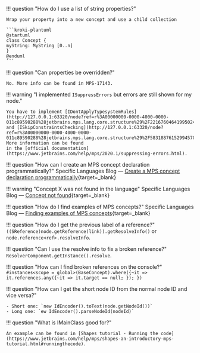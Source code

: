 !!! question  "How do I use a list of string properties?"

    Wrap your property into a new concept and use a child collection

    ```kroki-plantuml
    @startuml
    class Concept {
    myString: MyString [0..n]
    }
    @enduml
    ```

!!! question  "Can properties be overridden?"

    No. More info can be found in MPS-17143.

!!! warning  "I implemented `ISuppressErrors` but errors are still shown for my node."

    You have to implement [IDontApplyTypesystemRules](http://127.0.0.1:63320/node?ref=r%3A00000000-0000-4000-0000-011c89590288%28jetbrains.mps.lang.core.structure%29%2F2216760464199502422) and [ISkipConstraintsChecking](http://127.0.0.1:63320/node?ref=r%3A00000000-0000-4000-0000-011c89590288%28jetbrains.mps.lang.core.structure%29%2F5831887615299457091). More information can be found
    in the [official documentation](https://www.jetbrains.com/help/mps/2020.1/suppressing-errors.html).

!!! question "How can I create an MPS concept declaration programmatically?"
    Specific Languages Blog &mdash; [Create a MPS concept declaration programmatically](https://specificlanguages.com/posts/create-mps-concept-declaration-programmatically/){target=_blank}

!!! warning "Concept X was not found in the language"
    Specific Languages Blog &mdash; [Concept not found](https://specificlanguages.com/posts/2022-03/14-concept-not-found/){target=_blank}

!!! question "How do I find examples of MPS concepts?"
    Specific Languages Blog &mdash; [Finding examples of MPS concepts](https://specificlanguages.com/posts/2022-01/19-finding-examples/){target=_blank}

!!! question "How do I get the previous label of a reference?"
    `((SReference)node.getReference(link)).getResolveInfo()` or `node.reference<ref>.resolveInfo`.

!!! question "Can I use the resolve info to fix a broken reference?"
    `ResolverComponent.getInstance().resolve`.

!!! question "How can I find broken references on the console?"
    `#instances<scope = global>(BaseConcept).where({~it => it.references.any({~it => it.target == null; }); })`

!!! question "How can I get the short node ID from the normal node ID and vice versa?"

    - Short one: `new IdEncoder().toText(node.getNodeId())`
    - Long one: `ew IdEncoder().parseNodeId(nodeId)`

!!! question "What is IMainClass good for?"
    
    An example can be found in [Shapes tutorial - Running the code](https://www.jetbrains.com/help/mps/shapes-an-introductory-mps-tutorial.html#runningthecode).